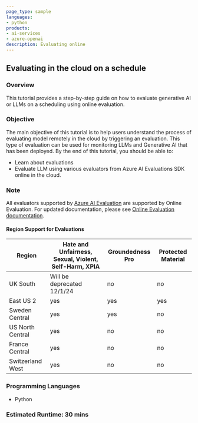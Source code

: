 ```yaml
---
page_type: sample
languages:
- python
products:
- ai-services
- azure-openai
description: Evaluating online
---
```


## Evaluating in the cloud on a schedule

### Overview

This tutorial provides a step-by-step guide on how to evaluate generative AI or LLMs on a scheduling using online evaluation.

### Objective

The main objective of this tutorial is to help users understand the process of evaluating model remotely in the cloud by triggering an evaluation. This type of evaluation can be used for monitoring LLMs and Generative AI that has been deployed. By the end of this tutorial, you should be able to:

 - Learn about evaluations
 - Evaluate LLM using various evaluators from Azure AI Evaluations SDK online in the cloud.

### Note
All evaluators supported by [Azure AI Evaluation](https://learn.microsoft.com/en-us/azure/ai-studio/concepts/evaluation-metrics-built-in?tabs=warning) are supported by Online Evaluation. For updated documentation, please see [Online Evaluation documentation](https://aka.ms/GenAIMonitoringDoc). 

#### Region Support for Evaluations

| Region | Hate and Unfairness, Sexual, Violent, Self-Harm, XPIA | Groundedness Pro | Protected Material |
| - | - | - | - |
| UK South | Will be deprecated 12/1/24 | no | no |
| East US 2 | yes | yes | yes |
| Sweden Central | yes | yes | no |
| US North Central | yes | no | no |
| France Central | yes | no | no |
| Switzerland West | yes | no | no |

### Programming Languages
 - Python

### Estimated Runtime: 30 mins